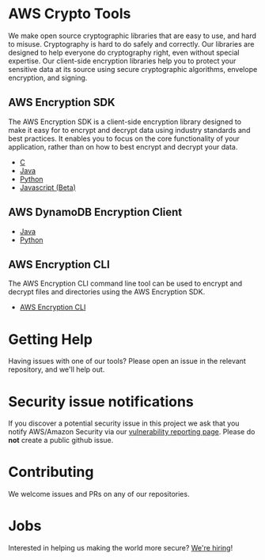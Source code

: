 # AWS Crypto Tools

We make open source cryptographic libraries that are easy to use, and hard to misuse. Cryptography is hard to do safely and correctly. Our libraries are designed to help everyone do cryptography right, even without special expertise. Our client-side encryption libraries help you to protect your sensitive data at its source using secure cryptographic algorithms, envelope encryption, and signing. 

## AWS Encryption SDK
The AWS Encryption SDK is a client-side encryption library designed to make it easy for to encrypt and decrypt data using industry standards and best practices. It enables you to focus on the core functionality of your application, rather than on how to best encrypt and decrypt your data. 

- [C](https://github.com/aws/aws-encryption-sdk-c)
- [Java](https://github.com/aws/aws-encryption-sdk-java)
- [Python](https://github.com/aws/aws-encryption-sdk-python/)
- [Javascript (Beta)](https://github.com/awslabs/aws-encryption-sdk-javascript)

## AWS DynamoDB Encryption Client
- [Java](https://github.com/aws/aws-dynamodb-encryption-java)
- [Python](https://github.com/aws/aws-dynamodb-encryption-python)

## AWS Encryption CLI
The AWS Encryption CLI command line tool can be used to encrypt and decrypt files and directories using the AWS Encryption SDK.
- [AWS Encryption CLI](https://github.com/aws/aws-encryption-sdk-cli)

# Getting Help
Having issues with one of our tools? Please open an issue in the relevant repository, and we'll help out. 

# Security issue notifications

If you discover a potential security issue in this project we ask that you notify AWS/Amazon Security
via our [vulnerability reporting page](https://aws.amazon.com/security/vulnerability-reporting/).
Please do **not** create a public github issue.
# Contributing
We welcome issues and PRs on any of our repositories.

# Jobs
Interested in helping us making the world more secure? [We're hiring](https://www.amazon.jobs/en/search?offset=0&result_limit=10&sort=relevant&cities[]=Seattle%2C%20Washington%2C%20USA&business_category[]=amazon-web-services&distanceType=Mi&radius=24km&latitude=&longitude=&loc_group_id=&loc_query=&base_query=crypto%20tools&city=&country=&region=&county=&query_options=&)! 
